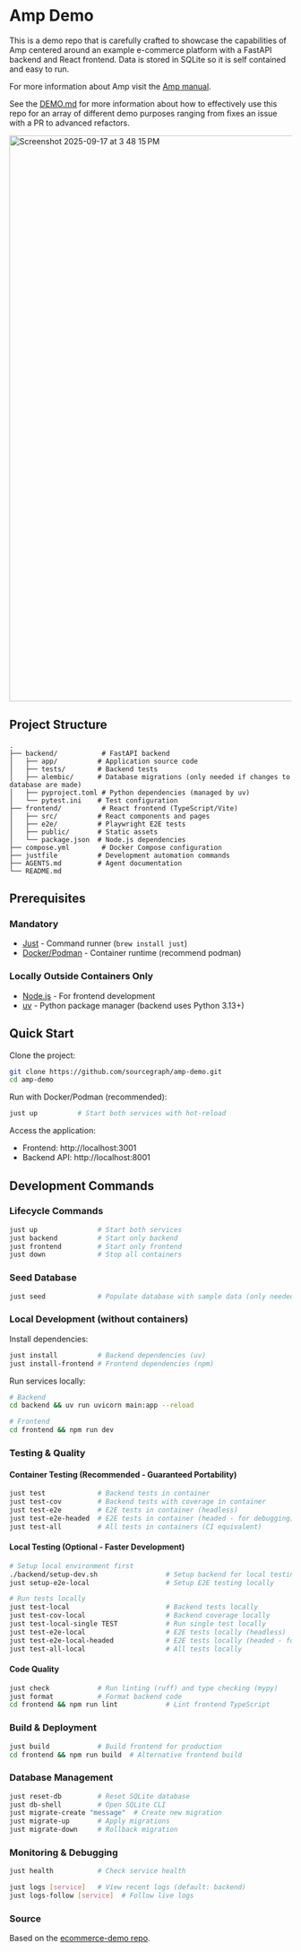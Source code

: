 # Amp Demo

This is a demo repo that is carefully crafted to showcase the capabilities of Amp centered around an example e-commerce platform with a FastAPI backend and React frontend. Data is stored in SQLite so it is self contained and easy to run.

For more information about Amp visit the [Amp manual](https://ampcode.com/manual).

See the [DEMO.md](DEMO.md) for more information about how to effectively use this repo for an array of different demo purposes ranging from fixes an issue with a PR to advanced refactors.

<img width="1673" height="1010" alt="Screenshot 2025-09-17 at 3 48 15 PM" src="https://github.com/user-attachments/assets/2fd2b128-d937-4cc9-9437-5386c3ebc1f6" />


## Project Structure

```
.
├── backend/           # FastAPI backend
│   ├── app/          # Application source code
│   ├── tests/        # Backend tests
│   ├── alembic/      # Database migrations (only needed if changes to database are made)
│   ├── pyproject.toml # Python dependencies (managed by uv)
│   └── pytest.ini    # Test configuration
├── frontend/          # React frontend (TypeScript/Vite)
│   ├── src/          # React components and pages
│   ├── e2e/          # Playwright E2E tests
│   ├── public/       # Static assets
│   └── package.json  # Node.js dependencies
├── compose.yml        # Docker Compose configuration
├── justfile          # Development automation commands
├── AGENTS.md         # Agent documentation
└── README.md
```

## Prerequisites

### Mandatory

- [Just](https://github.com/casey/just) - Command runner (`brew install just`)
- [Docker/Podman](https://podman.io/) - Container runtime (recommend podman)

### Locally Outside Containers Only

- [Node.js](https://nodejs.org/) - For frontend development
- [uv](https://docs.astral.sh/uv/) - Python package manager (backend uses Python 3.13+)

## Quick Start

Clone the project:

```bash
git clone https://github.com/sourcegraph/amp-demo.git
cd amp-demo
```

Run with Docker/Podman (recommended):

```bash
just up          # Start both services with hot-reload
```

Access the application:

- Frontend: http://localhost:3001
- Backend API: http://localhost:8001

## Development Commands

### Lifecycle Commands

```bash
just up               # Start both services
just backend          # Start only backend
just frontend         # Start only frontend
just down             # Stop all containers
```

### Seed Database

```bash
just seed             # Populate database with sample data (only needed if database changes)
```

### Local Development (without containers)

Install dependencies:
```bash
just install          # Backend dependencies (uv)
just install-frontend # Frontend dependencies (npm)
```

Run services locally:
```bash
# Backend
cd backend && uv run uvicorn main:app --reload

# Frontend
cd frontend && npm run dev
```

### Testing & Quality

#### Container Testing (Recommended - Guaranteed Portability)
```bash
just test             # Backend tests in container
just test-cov         # Backend tests with coverage in container
just test-e2e         # E2E tests in container (headless)
just test-e2e-headed  # E2E tests in container (headed - for debugging)
just test-all         # All tests in containers (CI equivalent)
```

#### Local Testing (Optional - Faster Development)
```bash
# Setup local environment first
./backend/setup-dev.sh                 # Setup backend for local testing
just setup-e2e-local                   # Setup E2E testing locally

# Run tests locally
just test-local                        # Backend tests locally
just test-cov-local                    # Backend coverage locally  
just test-local-single TEST            # Run single test locally
just test-e2e-local                    # E2E tests locally (headless)
just test-e2e-local-headed             # E2E tests locally (headed - for debugging)
just test-all-local                    # All tests locally
```

#### Code Quality
```bash
just check            # Run linting (ruff) and type checking (mypy)
just format           # Format backend code
cd frontend && npm run lint            # Lint frontend TypeScript
```

### Build & Deployment

```bash
just build            # Build frontend for production
cd frontend && npm run build  # Alternative frontend build
```

### Database Management

```bash
just reset-db         # Reset SQLite database
just db-shell         # Open SQLite CLI
just migrate-create "message"  # Create new migration
just migrate-up       # Apply migrations
just migrate-down     # Rollback migration
```

### Monitoring & Debugging

```bash
just health           # Check service health

just logs [service]   # View recent logs (default: backend)
just logs-follow [service]  # Follow live logs
```

### Source

Based on the [ecommerce-demo repo](https://github.com/ViaxCo/ecommerce-demo).
